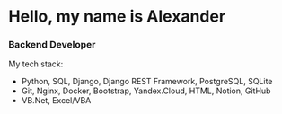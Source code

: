# Hello, my name is Alexander

### Backend Developer

My tech stack:

- Python, SQL, Django, Django REST Framework, PostgreSQL, SQLite
- Git, Nginx, Docker, Bootstrap, Yandex.Cloud, HTML, Notion, GitHub
- VB.Net, Excel/VBA
